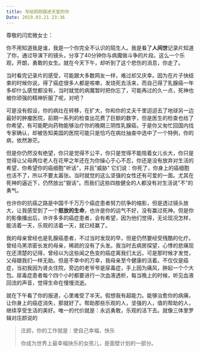 ```yaml
---
title: 写给刚刚踏进天堂的你
Date: 2019.03.21 23:36
---
```



尊敬的闫宏微女士：

你不用知道我是谁，我是一个你完全不认识的陌生人。我是看了**人间世**记录片知道了你，通过导演下的镜头，分享了40分钟你与病魔做斗争的片段。这么一个乐观，开朗，勇敢的女生。就在今天下午，却听到了这个悲伤的消息，你走了。
<!-- more -->

当时看完记录片的感受，可能跟大多数网友一样，难过却又庆幸。因为在片子快结束的时候你说，得了癌症很多人都是咳嗽，发烧死去活来，而自己得了乳腺癌一年多却什么感觉都没有，当时就觉的病魔暂时把你忘了，可能再过的久一点，死神也被你顽强的精神折服了呢，对吧？

可是没有假设，你的病灶在转移，在扩大，你和你的丈夫千里迢迢去了地球另一边最好的肿瘤医院，前期一系列的检查出花费了巨额的数字，但是医生的检查也给了你希望，有可能靶向药物能够治疗你的晚期三阴性乳腺癌，于是你又匆忙回国内找专家确认，却被告知美国的医院可能只是恰巧在病灶抽查中选中了一个特例，你的病，依然渺茫。

但是你仍然没有绝望，你只是觉得不公平，你只是觉得不能陪着女儿长大，你只是觉得让父母两位老人在花甲之年还在为你操心于心不忍，你还是没有放弃对生活的希望，你希望你的癌细胞"听话"，并且"威胁" 它们说：你死了，你身上的癌细胞也活不了，所以不要太嚣张。当时就觉的这么坚强的女性还有可爱的一面。尤其在死神的逼近下，仍然放出"狠话"。而我们这些四肢健全的人都没有对生活说"不"的勇气。

也许你的抗癌之路是中国千千万万个癌症患者努力抗争的缩影，但是透过镜头放大，让我感受到了一个**怒放的生命**，也许是你的运气不好，没有赢过死神。但是你的影像播出后，许许多多的癌症患者，会有希望，因为他们觉得，无论现况怎样，能活着一天，乐观的活着一天，就已经赢了。

我的母亲曾经也是乳腺癌患者，不过当时发现的早，但是仍然要经受残酷的化疗。曾经乌黑浓密长发的母亲，稀疏的没有了头发。我当时去病房探望，心悸的悲痛现在还清楚的记得，曾经以为这些闻之色变的癌症离我们太远，可是那时候才发觉，父母跟我们一样无助。但是不幸中的万幸，我母亲至今健康的活着。不仅仅是癌症，当初我因为肾炎住院，旁边的老爷爷是尿毒症，手上因为痛风，肿起一个个大包。尿毒症患者每个四个小时都要进行一次血液透析，每当晚上的时候，听见血液回流的声音，觉得生命在慢慢流逝。

就在下午看了你的报道，心里难受了半天。假想我有超能力。能够治愈你的病痛，让你身上的癌症消失，那就好了。帮助那些乐观的人，坚强的人，值的帮助的人，继续享受生活的美好。唯一的代价就是：永远勇敢，乐观的活下去。就像三体里罗辑对庄颜说的

> 庄颜，你的工作就是：使自己幸福，快乐
>
> 你成为世界上最幸福快乐的女孩儿，是面壁计划的一部分。







